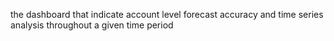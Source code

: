 the dashboard that indicate account level forecast accuracy and time series analysis throughout a given time period
